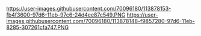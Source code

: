 https://user-images.githubusercontent.com/70096180/113878153-fb4f3600-97d6-11eb-97c6-24d4ee87c549.PNG
https://user-images.githubusercontent.com/70096180/113878148-f9857280-97d6-11eb-8285-307261cfa747.PNG

